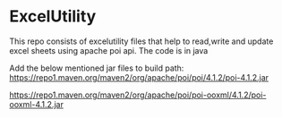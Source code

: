 # ExcelUtility

This repo consists of excelutility files that help to read,write and update excel sheets using apache poi api.
The code is in java


Add the below mentioned jar files to build path:
https://repo1.maven.org/maven2/org/apache/poi/poi/4.1.2/poi-4.1.2.jar

https://repo1.maven.org/maven2/org/apache/poi/poi-ooxml/4.1.2/poi-ooxml-4.1.2.jar
